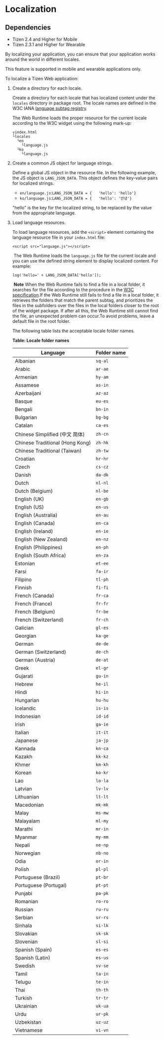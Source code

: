 # Localization

## Dependencies

- Tizen 2.4 and Higher for Mobile
- Tizen 2.3.1 and Higher for Wearable

By localizing your application, you can ensure that your application works around the world in different locales.

This feature is supported in mobile and wearable applications only.

To localize a Tizen Web application:

1. Create a directory for each locale.

   Create a directory for each locale that has localized content under the `locales` directory in package root. The locale names are defined in the W3C IANA [language subtag registry](http://www.iana.org/assignments/language-subtag-registry/language-subtag-registry).

   The Web Runtime loads the proper resource for the current locale according to the W3C widget using the following mark-up:

   ```
   ┬index.html
   └locales
     └en
       └language.js
     └ko
       └language.js
   ```

2. Create a common JS object for language strings.

   Define a global JS object in the resource file. In the following example, the JS object is `LANG_JSON_DATA`. This object defines the key-value pairs for localized strings.

   - `en/language.js`:`LANG_JSON_DATA = {   'hello': 'hello'}`
   - `ko/language.js`:`LANG_JSON_DATA = {   'hello': '안녕'}`

   "hello" is the key for the localized string, to be replaced by the value from the appropriate language.

3. Load language resources. 

   To load language resources, add the `<script>` element containing the language resource file in your `index.html` file:

   ```
   <script src="language.js"></script>
   ```

   ​            The Web Runtime loads the `language.js` file for the current locale and  you can use the defined string element to display localized content. For example:

   ```
   log('hello=' + LANG_JSON_DATA['hello']);
   ```

   ​	**Note**	When the Web Runtime fails to find a file in a local folder, it searches for the file according to the procedure in the [W3C specification](https://www.w3.org/TR/widgets/#folder-based-localization-0).If the Web Runtime still fails to find a file in a local folder, it retrieves the folders that match the parent subtag, and prioritizes the files in the subfolders over the files in the local folders closer to the root of the widget package. If after all this, the Web Runtime still cannot find the file, an unexpected problem can occur.To avoid problems, leave a default file in the root folder.

   The following table lists the acceptable locale folder names.

   **Table: Locale folder names**

   | Language                        | Folder name |
   | ------------------------------- | ----------- |
   | Albanian                        | `sq-al`     |
   | Arabic                          | `ar-ae`     |
   | Armenian                        | `hy-am`     |
   | Assamese                        | `as-in`     |
   | Azerbaijani                     | `az-az`     |
   | Basque                          | `eu-es`     |
   | Bengali                         | `bn-in`     |
   | Bulgarian                       | `bg-bg`     |
   | Catalan                         | `ca-es`     |
   | Chinese Simplified (中文 简体)      | `zh-cn`     |
   | Chinese Traditional (Hong Kong) | `zh-hk`     |
   | Chinese Traditional (Taiwan)    | `zh-tw`     |
   | Croatian                        | `hr-hr`     |
   | Czech                           | `cs-cz`     |
   | Danish                          | `da-dk`     |
   | Dutch                           | `nl-nl`     |
   | Dutch (Belgium)                 | `nl-be`     |
   | English (UK)                    | `en-gb`     |
   | English (US)                    | `en-us`     |
   | English (Australia)             | `en-au`     |
   | English (Canada)                | `en-ca`     |
   | English (Ireland)               | `en-ie`     |
   | English (New Zealand)           | `en-nz`     |
   | English (Philippines)           | `en-ph`     |
   | English (South Africa)          | `en-za`     |
   | Estonian                        | `et-ee`     |
   | Farsi                           | `fa-ir`     |
   | Filipino                        | `tl-ph`     |
   | Finnish                         | `fi-fi`     |
   | French (Canada)                 | `fr-ca`     |
   | French (France)                 | `fr-fr`     |
   | French (Belgium)                | `fr-be`     |
   | French (Switzerland)            | `fr-ch`     |
   | Galician                        | `gl-es`     |
   | Georgian                        | `ka-ge`     |
   | German                          | `de-de`     |
   | German (Switzerland)            | `de-ch`     |
   | German (Austria)                | `de-at`     |
   | Greek                           | `el-gr`     |
   | Gujarati                        | `gu-in`     |
   | Hebrew                          | `he-il`     |
   | Hindi                           | `hi-in`     |
   | Hungarian                       | `hu-hu`     |
   | Icelandic                       | `is-is`     |
   | Indonesian                      | `id-id`     |
   | Irish                           | `ga-ie`     |
   | Italian                         | `it-it`     |
   | Japanese                        | `ja-jp`     |
   | Kannada                         | `kn-ca`     |
   | Kazakh                          | `kk-kz`     |
   | Khmer                           | `km-kh`     |
   | Korean                          | `ko-kr`     |
   | Lao                             | `lo-la`     |
   | Latvian                         | `lv-lv`     |
   | Lithuanian                      | `lt-lt`     |
   | Macedonian                      | `mk-mk`     |
   | Malay                           | `ms-mw`     |
   | Malayalam                       | `ml-my`     |
   | Marathi                         | `mr-in`     |
   | Myanmar                         | `my-mm`     |
   | Nepali                          | `ne-np`     |
   | Norwegian                       | `nb-no`     |
   | Odia                            | `or-in`     |
   | Polish                          | `pl-pl`     |
   | Portuguese (Brazil)             | `pt-br`     |
   | Portuguese (Portugal)           | `pt-pt`     |
   | Punjabi                         | `pa-pk`     |
   | Romanian                        | `ro-ro`     |
   | Russian                         | `ru-ru`     |
   | Serbian                         | `sr-rs`     |
   | Sinhala                         | `si-lk`     |
   | Slovakian                       | `sk-sk`     |
   | Slovenian                       | `sl-si`     |
   | Spanish (Spain)                 | `es-es`     |
   | Spanish (Latin)                 | `es-us`     |
   | Swedish                         | `sv-se`     |
   | Tamil                           | `ta-in`     |
   | Telugu                          | `te-in`     |
   | Thai                            | `th-th`     |
   | Turkish                         | `tr-tr`     |
   | Ukrainian                       | `uk-ua`     |
   | Urdu                            | `ur-pk`     |
   | Uzbekistan                      | `uz-uz`     |
   | Vietnamese                      | `vi-vn`     |